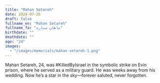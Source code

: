 ```yaml
---
title: "Mahan Setareh"
date: 2024-07-26
draft: false
fullname_en: "Mahan Setareh"
fullname_fa: "ماهان ستاره"
birthdate: ""
deathdate: ""
age: "24"
images:
  - "/images/memorials/mahan-setareh-1.png"
---
```


Mahan Setareh, 24, was #KilledByIsrael in the symbolic strike on Evin prison, where he served as a military guard. He was weeks away from his wedding. Now he’s a star in the sky—forever saluted, never forgotten.